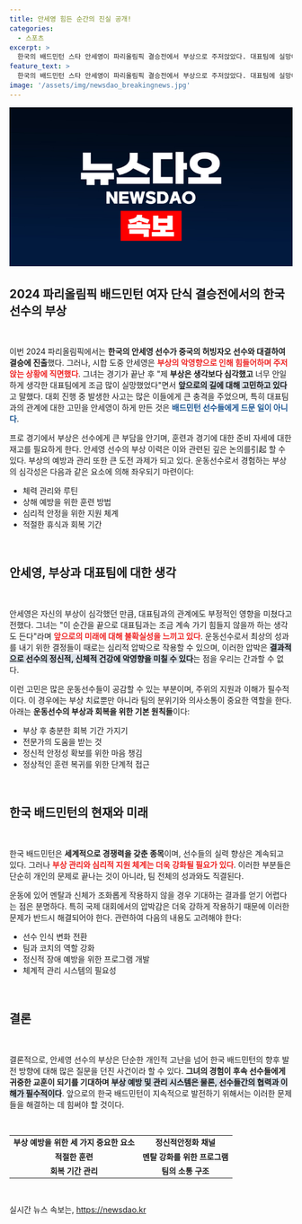 ```yaml
---
title: 안세영 힘든 순간의 진실 공개!
categories:
  - 스포츠
excerpt: >
  한국의 배드민턴 스타 안세영이 파리올림픽 결승전에서 부상으로 주저앉았다. 대표팀에 실망이라며 고통 속 진심을 드러낸 그녀. 과연 그녀의 미래는 어떻게 될까?
feature_text: >
  한국의 배드민턴 스타 안세영이 파리올림픽 결승전에서 부상으로 주저앉았다. 대표팀에 실망이라며 고통 속 진심을 드러낸 그녀. 과연 그녀의 미래는 어떻게 될까?
image: '/assets/img/newsdao_breakingnews.jpg'
---
```


<p><img src="/assets/img/newsdao_breakingnews.jpg" alt="pcversion 속보" /></p>

<h2 data-ke-size="size26">2024 파리올림픽 배드민턴 여자 단식 결승전에서의 한국 선수의 부상</h2>

<p data-ke-size="size16">&nbsp;</p>

<p>이번 2024 파리올림픽에서는 <b>한국의 안세영 선수가 중국의 허빙자오 선수와 대결하여 결승에 진출</b>했다. 그러나, 시합 도중 안세영은 <b><span style="color: #ee2323;">부상의 악영향으로 인해 힘들어하며 주저앉는 상황에 직면했다</span></b>. 그녀는 경기가 끝난 후 "제 <b>부상은 생각보다 심각했고</b> 너무 안일하게 생각한 대표팀에게 조금 많이 실망했었다"면서 <b><span style="background-color: #21538527;">앞으로의 길에 대해 고민하고 있다</span></b>고 말했다. 대회 진행 중 발생한 사고는 많은 이들에게 큰 충격을 주었으며, 특히 대표팀과의 관계에 대한 고민을 안세영이 하게 만든 것은 <b><span style="color: #1a5490;">배드민턴 선수들에게 드문 일이 아니다</span></b>. </p>

<p>프로 경기에서 부상은 선수에게 큰 부담을 안기며, 훈련과 경기에 대한 준비 자세에 대한 재고를 필요하게 한다. 안세영 선수의 부상 이력은 이와 관련된 깊은 논의를引起 할 수 있다. 부상의 예방과 관리 또한 큰 도전 과제가 되고 있다. 운동선수로서 경험하는 부상의 심각성은 다음과 같은 요소에 의해 좌우되기 마련이다:</p>

<ul>
<li>체력 관리와 루틴</li>
<li>상해 예방을 위한 훈련 방법</li>
<li>심리적 안정을 위한 지원 체계</li>
<li>적절한 휴식과 회복 기간</li>
</ul>

<p data-ke-size="size16">&nbsp;</p>

<h2 data-ke-size="size26">안세영, 부상과 대표팀에 대한 생각</h2>

<p data-ke-size="size16">&nbsp;</p>

<p>안세영은 자신의 부상이 심각했던 만큼, 대표팀과의 관계에도 부정적인 영향을 미쳤다고 전했다. 그녀는 "이 순간을 끝으로 대표팀과는 조금 계속 가기 힘들지 않을까 하는 생각도 든다"라며 <b><span style="color: #ee2323;">앞으로의 미래에 대해 불확실성을 느끼고 있다</span></b>. 운동선수로서 최상의 성과를 내기 위한 결정들이 때로는 심리적 압박으로 작용할 수 있으며, 이러한 압박은 <b><span style="background-color: #21538527;">결과적으로 선수의 정신적, 신체적 건강에 악영향을 미칠 수 있다</span></b>는 점을 우리는 간과할 수 없다.</p>

<p>이런 고민은 많은 운동선수들이 공감할 수 있는 부분이며, 주위의 지원과 이해가 필수적이다. 이 경우에는 부상 치료뿐만 아니라 팀의 분위기와 의사소통이 중요한 역할을 한다. 아래는 <b>운동선수의 부상과 회복을 위한 기본 원칙들</b>이다:</p>

<ul>
<li>부상 후 충분한 회복 기간 가지기</li>
<li>전문가의 도움을 받는 것</li>
<li>정신적 안정성 확보를 위한 마음 챙김</li>
<li>정상적인 훈련 복귀를 위한 단계적 접근</li>
</ul>

<p data-ke-size="size16">&nbsp;</p>

<h2 data-ke-size="size26">한국 배드민턴의 현재와 미래</h2>

<p data-ke-size="size16">&nbsp;</p>

<p>한국 배드민턴은 <b>세계적으로 경쟁력을 갖춘 종목</b>이며, 선수들의 실력 향상은 계속되고 있다. 그러나 <b><span style="color: #ee2323;">부상 관리와 심리적 지원 체계는 더욱 강화될 필요가 있다</span></b>. 이러한 부분들은 단순히 개인의 문제로 끝나는 것이 아니라, 팀 전체의 성과와도 직결된다. </p>

<p>운동에 있어 멘탈과 신체가 조화롭게 작용하지 않을 경우 기대하는 결과를 얻기 어렵다는 점은 분명하다. 특히 국제 대회에서의 압박감은 더욱 강하게 작용하기 때문에 이러한 문제가 반드시 해결되어야 한다. 관련하여 다음의 내용도 고려해야 한다:</p>

<ul>
<li>선수 인식 변화 전환</li>
<li>팀과 코치의 역할 강화</li>
<li>정신적 장애 예방을 위한 프로그램 개발</li>
<li>체계적 관리 시스템의 필요성</li>
</ul>

<p data-ke-size="size16">&nbsp;</p>

<h2 data-ke-size="size26">결론</h2>

<p data-ke-size="size16">&nbsp;</p>

<p>결론적으로, 안세영 선수의 부상은 단순한 개인적 고난을 넘어 한국 배드민턴의 향후 발전 방향에 대해 많은 질문을 던진 사건이라 할 수 있다. <b>그녀의 경험이 후속 선수들에게 귀중한 교훈이 되기를 기대하며</b> <b><span style="background-color: #21538527;">부상 예방 및 관리 시스템은 물론, 선수들간의 협력과 이해가 필수적이다</span></b>. 앞으로의 한국 배드민턴이 지속적으로 발전하기 위해서는 이러한 문제들을 해결하는 데 힘써야 할 것이다.</p>

<p data-ke-size="size16">&nbsp;</p>

<table>
<tr>
<td style="text-align: center; height: 17px;"><b>부상 예방을 위한 세 가지 중요한 요소</b></td>
<td style="text-align: center; height: 17px;"><b>정신적안정화 채널</b></td>
</tr>
<tr>
<td style="text-align: center; height: 17px;"><b>적절한 훈련</b></td>
<td style="text-align: center; height: 17px;"><b>멘탈 강화를 위한 프로그램</b></td>
</tr>
<tr>
<td style="text-align: center; height: 17px;"><b>회복 기간 관리</b></td>
<td style="text-align: center; height: 17px;"><b>팀의 소통 구조</b></td>
</tr>
</table>

<p data-ke-size="size16">&nbsp;</p>
실시간 뉴스 속보는, <a href="https://newsdao.kr" rel="dofollow">https://newsdao.kr</a>


